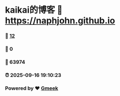 # kaikai的博客 :link: https://naphjohn.github.io 
### :page_facing_up: [12](https://naphjohn.github.io/tag.html) 
### :speech_balloon: 0 
### :hibiscus: 63974 
### :alarm_clock: 2025-09-16 19:10:23 
### Powered by :heart: [Gmeek](https://github.com/Meekdai/Gmeek)
